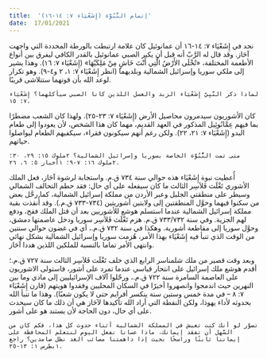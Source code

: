 ```yaml
---
title:  'إتمام النُّبُوَّة (إِشَعْيَاء ٧: ١٤-١٦)'
date:  17/01/2021
---
```


نجد في إِشَعْيَاء ٧: ١٤-١٦ أن عمانوئيل كان علامة ارتبطت بالورطة المحددة التي واجهت آحَاز. وقد قال له الرَّبّ أنه قبل أن يكبر الصبي عمانوئيل بالقدر الكافي ليفرق بين أنواع الأطعمة المختلفة، «تُخْلَى الأَرْضُ الَّتِي أَنْتَ خَاشٍ مِنْ مَلِكَيْهَا» (إِشَعْيَاء ٧: ١٦). وهذا يشير إلى ملكي سوريا وإسرائيل الشمالية وبلديهما (انظر إِشَعْيَاء ٧: ١، ٢ و٤-٩). وهو تكرار لوعد الله بأن قوتهما ستتلاشى قريبًا.

`لماذا ذكر النَّبِيّ إِشَعْيَاء الزبد والعسل اللذين كانا الصبي سيأكلهما؟ إِشَعْيَاء ٧: ١٥.`

كان الأشوريون سيدمرون محاصيل الأرض (إِشَعْيَاء ٧: ٢٣-٢٥). ولهذا كان الشعب مضطرًا بما فيهم عِمَّانُوئِيل المذكور في العهد القديم، مهما كان هذا الشخص، لأن يعودوا إلى طعام البدو (إِشَعْيَاء ٧: ٢١، ٢٢). ولكن رغم أنهم سيكونون فقراء، سيكفيهم الطعام ليواصلوا حياتهم.

`متى تمت النُّبُوَّة الخاصة بسوريا وإسرائيل الشمالية؟ ٢ملوك ١٥: ٢٩، ٣٠؛ ٢ملوك ١٦: ٧-٩؛ ١أخبار ٥: ٦، ٢٦.`

أُعطيت نبوة إِشَعْيَاء هذه حوالي سنة ٧٣٤ ق.م. واستجابة لرشوة آحَاز، فعل الملك الأشوري تَغْلَث فَلاَسِر الثالث ما كان سيفعله على أي حال: فقد حطم التحالف الشمالي وسيطر على منطقتي الجليل وعبر الأردن من مملكة إسرائيل الشمالية، كما رحَّل بعض من سكنوا فيهما وحوَّل المنطقتين إلى ولايتين أشوريتين (٧٣٤-٧٣٣ ق.م.). وقد أُنقذت بقية مملكة إسرائيل الشمالية عندما استسلم هوشع للأشوريين بعد أن قتل الملك فقح، ودفع لهم الجزية. وفي سنة ۷۳۳/۷۳۲ ق.م. هزم تَغْلَث فَلاَسِر سوريا ودخل عاصمتها دمشق، وحوَّل سوريا إلى مقاطعة أشورية. وهكذا في سنة ۷۳۲ ق.م.، أي في غضون حوالي سنتين من الوقت الذي تنبأ فيه إِشَعْيَاء بهذا الأمر، هُزمت سوريا وإسرائيل الشمالية بشكل نهائي وانتهى الأمر تماما بالنسبة للملكين اللذين هددا آحَاز.

وبعد وقت قصير من ملك شلمناسر الرابع الذي خلف تَغْلَث فَلاَسِر الثالث سنة ۷۲۷ ق.م.؛ أقدم هوشع ملك إسرائيل على انتحار قياسي عندما تمرد على أشور، فاستولى الاشوريون على العاصمة السامرة سنة ۷۲۲ ق.م.، ورحّلوا آلاف الإسرائيليين إلى مادي وما بين النهرين حيث اندمجوا وانصهروا أخيرًا في السكان المحليين وفقدوا هويتهم (قارن إِشَعْيَاء ۷: ۸ – في مدة خمس وستين سنة ينكسر أفرايم حتى لا يكون شعبًا). وهذا ما تنبأ الله بحدوثه لأداء يهوذا، ولكن النقطة التي أراد الله تأكيدها لآحَاز هي أن ذلك ما كان سيحدث على أي حال، دون الحاجة لأن يستند هو على أشور.

`تصوَّر لو أنك كنت تعيش في المملكة الشمالية أثناء حدوث كل هذا، فكم كان من السَّهل أن تفقد إيمانك، ماذا عسانا نفعل اليوم لنتعلم المحافظة على إيماننا ثابتًا وراسخًا بحيث إذا داهمتنا مصائب الغد نظل صامدين؟ راجع ١بطرس ١: ١٣-٢٥.`